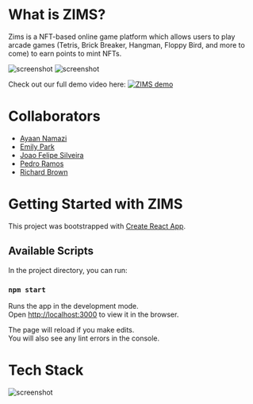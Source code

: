 # What is ZIMS?
Zims is a NFT-based online game platform which allows users to play arcade games (Tetris, Brick Breaker, Hangman, Floppy Bird, and more to come) to earn points to mint NFTs.

![screenshot](https://github.com/ehp2021/zims/blob/main/screenshot1.png)
![screenshot](https://github.com/ehp2021/zims/blob/main/screenshot2.png)

Check out our full demo video here: 
[![ZIMS demo](https://github.com/ehp2021/zims/blob/main/yt.png)](https://www.youtube.com/watch?v=8g5ACWz_FC0) </br>

# Collaborators
- [Ayaan Namazi](https://github.com/namaziay)
- [Emily Park](https://github.com/ehp2021)
- [Joao Felipe Silveira](https://github.com/accessjoao)
- [Pedro Ramos](https://github.com/pedrotmr)
- [Richard Brown](https://github.com/richsbrown)

# Getting Started with ZIMS

This project was bootstrapped with [Create React App](https://github.com/facebook/create-react-app).

## Available Scripts

In the project directory, you can run:

### `npm start`

Runs the app in the development mode.\
Open [http://localhost:3000](http://localhost:3000) to view it in the browser.

The page will reload if you make edits.\
You will also see any lint errors in the console.

# Tech Stack
![screenshot](https://github.com/ehp2021/zims/blob/main/techstack.png)
